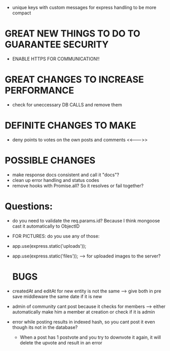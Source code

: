 - unique keys with custom messages for express handling to be more compact

# GREAT NEW THINGS TO DO TO GUARANTEE SECURITY

- ENABLE HTTPS FOR COMMUNICATION!!

# GREAT CHANGES TO INCREASE PERFORMANCE

- check for uneccessary DB CALLS and remove them

# DEFINITE CHANGES TO MAKE

- deny points to votes on the own posts and comments <<--->>

# POSSIBLE CHANGES

- make response docs consistent and call it "docs"?
- clean up error handling and status codes
- remove hooks with Promise.all? So it resolves or fail together?

# Questions:

- do you need to validate the req.params.id? Because I think mongoose cast it automatically to ObjectID
- FOR PICTURES: do you use any of those:
- app.use(express.static('uploads'));
- app.use(express.static('files'));
  --> for uploaded images to the server?

  # BUGS

- createdAt and editAt for new entity is not the same --> give both in pre save middleware the same date if it is new
- admin of community cant post because it checks for members --> either automatically make him a member at creation or check if it is admin
- error while posting results in indexed hash, so you cant post it even though its not in the database?
  - When a post has 1 postvote and you try to downvote it again, it will delete the upvote and result in an error
